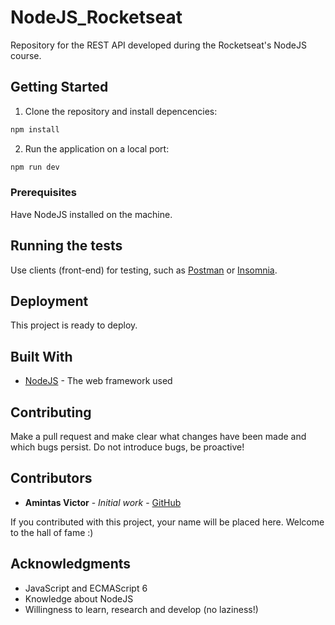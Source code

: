 # NodeJS_Rocketseat

Repository for the REST API developed during the Rocketseat's NodeJS course.

## Getting Started
1. Clone the repository and install depencencies:
```bash
npm install
```
2. Run the application on a local port:
```bash
npm run dev
```

### Prerequisites
Have NodeJS installed on the machine.

## Running the tests
Use clients (front-end) for testing, such as [Postman](https://www.getpostman.com/) or [Insomnia](https://insomnia.rest/).

## Deployment
This project is ready to deploy.

## Built With
* [NodeJS](https://nodejs.org/en/) - The web framework used

## Contributing
Make a pull request and make clear what changes have been made and which bugs persist. Do not introduce bugs, be proactive!

## Contributors
* **Amintas Victor** - *Initial work* - [GitHub](https://github.com/amintasvrp)

 If you contributed with this project, your name will be placed here. Welcome to the hall of fame :)

## Acknowledgments
* JavaScript and ECMAScript 6
* Knowledge about NodeJS
* Willingness to learn, research and develop (no laziness!)

